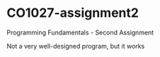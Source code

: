 # CO1027-assignment2
Programming Fundamentals - Second Assignment


Not a very well-designed program, but it works
